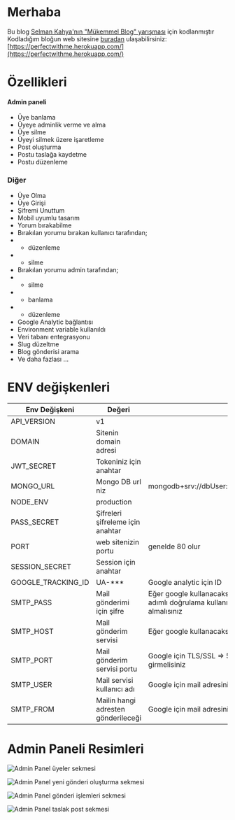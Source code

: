 # Merhaba
Bu blog [Selman Kahya'nın "Mükemmel Blog" yarışması](https://www.youtube.com/watch?v=cHUh0FmPd3A) için kodlanmıştır 
Kodladığım bloğun web sitesine [buradan](https://perfectwithme.herokuapp.com/) ulaşabilirsiniz: [https://perfectwithme.herokuapp.com/](https://perfectwithme.herokuapp.com/)

# Özellikleri

#### Admin paneli
- Üye banlama
- Üyeye adminlik verme ve alma 
- Üye silme
- Üyeyi silmek üzere işaretleme
- Post oluşturma
- Postu taslağa kaydetme
- Postu düzenleme
### Diğer
- Üye Olma
- Üye Girişi
- Şifremi Unuttum
- Mobil uyumlu tasarım
- Yorum bırakabilme
- Bırakılan yorumu  bırakan kullanıcı tarafından;
- - düzenleme
- - silme
- Bırakılan yorumu admin tarafından;
- - silme
- - banlama
- - düzenleme
- Google Analytic bağlantısı
- Environment variable kullanıldı
- Veri tabanı entegrasyonu
- Slug düzeltme
- Blog gönderisi arama
- Ve daha fazlası ...
# ENV değişkenleri
| Env Değişkeni | Değeri | |
|--|--|--|
| API_VERSION | v1 |
| DOMAIN | Sitenin domain adresi|
| JWT_SECRET | Tokeniniz için anahtar |
| MONGO_URL | Mongo DB url niz| mongodb+srv://dbUser:dbPass@****.mongodb.net/... |
| NODE_ENV | production|
| PASS_SECRET | Şifreleri şifreleme için anahtar |
| PORT | web sitenizin portu | genelde 80 olur|
| SESSION_SECRET | Session için anahtar |
| GOOGLE_TRACKING_ID | UA-*** | Google analytic için ID|
| SMTP_PASS | Mail gönderimi için şifre | Eğer google kullanacaksanız hesap şifrenizdir eğer iki adımlı doğrulama kullanıyorsanız uygulama şifresi almalısınız|
| SMTP_HOST | Mail gönderim servisi | Eğer google kullanacaksanız " smtp.gmail.com " |
| SMTP_PORT | Mail gönderim servisi portu | Google için TLS/SSL => 587/465 ikisinden birini girmelisiniz|
| SMTP_USER | Mail servisi kullanıcı adı | Google için mail adresinizdir|
| SMTP_FROM | Mailin hangi adresten gönderileceği | Google için mail adresinizdir

# Admin Paneli Resimleri

![Admin Panel üyeler sekmesi](https://i.hizliresim.com/3OXNE4.png)

![Admin Panel yeni gönderi oluşturma sekmesi](https://i.hizliresim.com/gPNn62.png)

![Admin Panel gönderi işlemleri sekmesi](https://i.hizliresim.com/WXl4q2.png)

![Admin Panel taslak post sekmesi](https://i.hizliresim.com/yGym6y.png)


